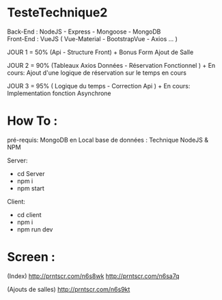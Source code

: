 # TesteTechnique2

Back-End  : NodeJS - Express - Mongoose - MongoDB  
Front-End : VueJS ( Vue-Material - BootstrapVue - Axios ... )

JOUR 1 = 50% (Api - Structure Front) + Bonus Form Ajout de Salle

JOUR 2 = 90% (Tableaux Axios Données -  Réservation Fonctionnel ) + En cours: Ajout d'une logique de réservation sur le temps en cours 

JOUR 3 = 95% ( Logique du temps - Correction Api ) + En cours: Implementation fonction Asynchrone

# How To :

pré-requis:
MongoDB en Local base de données : Technique
NodeJS & NPM

Server: 
- cd Server
- npm i
- npm start 

Client:
- cd client
- npm i 
- npm run dev

# Screen :
(Index)
http://prntscr.com/n6s8wk
http://prntscr.com/n6sa7q

(Ajouts de salles)
http://prntscr.com/n6s9kt

